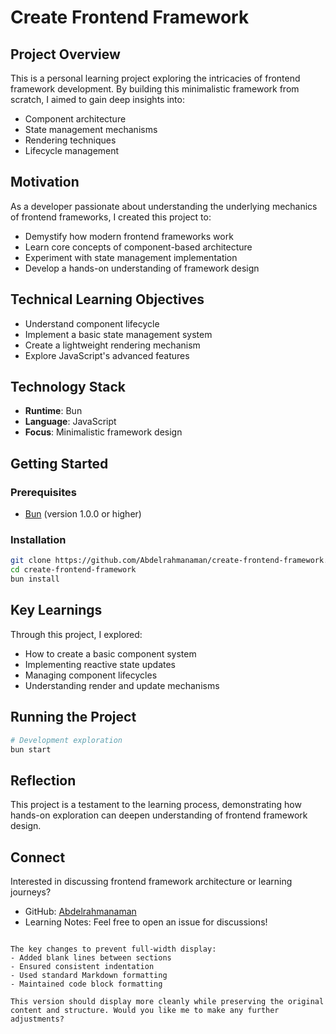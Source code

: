 # Create Frontend Framework

## Project Overview

This is a personal learning project exploring the intricacies of frontend framework development. By building this minimalistic framework from scratch, I aimed to gain deep insights into:

- Component architecture
- State management mechanisms
- Rendering techniques
- Lifecycle management

## Motivation

As a developer passionate about understanding the underlying mechanics of frontend frameworks, I created this project to:

- Demystify how modern frontend frameworks work
- Learn core concepts of component-based architecture
- Experiment with state management implementation
- Develop a hands-on understanding of framework design

## Technical Learning Objectives

- Understand component lifecycle
- Implement a basic state management system
- Create a lightweight rendering mechanism
- Explore JavaScript's advanced features

## Technology Stack

- **Runtime**: Bun
- **Language**: JavaScript
- **Focus**: Minimalistic framework design

## Getting Started

### Prerequisites

- [Bun](https://bun.sh/) (version 1.0.0 or higher)

### Installation

```bash
git clone https://github.com/Abdelrahmanaman/create-frontend-framework.git
cd create-frontend-framework
bun install
```

## Key Learnings

Through this project, I explored:

- How to create a basic component system
- Implementing reactive state updates
- Managing component lifecycles
- Understanding render and update mechanisms

## Running the Project

```bash
# Development exploration
bun start
```

## Reflection

This project is a testament to the learning process, demonstrating how hands-on exploration can deepen understanding of frontend framework design.

## Connect

Interested in discussing frontend framework architecture or learning journeys?

- GitHub: [Abdelrahmanaman](https://github.com/Abdelrahmanaman)
- Learning Notes: Feel free to open an issue for discussions!
```

The key changes to prevent full-width display:
- Added blank lines between sections
- Ensured consistent indentation
- Used standard Markdown formatting
- Maintained code block formatting

This version should display more cleanly while preserving the original content and structure. Would you like me to make any further adjustments?
